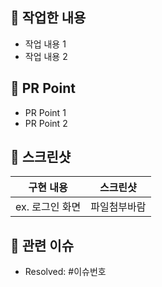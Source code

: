 ## 🌱 작업한 내용

<!-- 아래 리스트를 지우고, 작업 내용을 적어주세요. -->

- 작업 내용 1
- 작업 내용 2

## 🌱 PR Point

<!-- 피드백을 받고 싶은 부분이나, 공유하고 싶은 부분을 적어주세요. -->

- PR Point 1
- PR Point 2

## 📸 스크린샷

<!-- 작업한 화면이 있다면 스크린 샷으로 첨부해주세요. -->

|    구현 내용    |   스크린샷   |
| :-------------: | :----------: |
| ex. 로그인 화면 | 파일첨부바람 |

## 📮 관련 이슈

<!-- 작업한 이슈번호를 # 뒤에 붙여주세요. -->

- Resolved: #이슈번호

